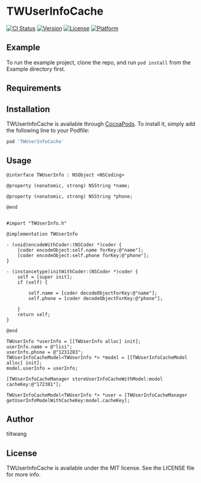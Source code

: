 # TWUserInfoCache

[![CI Status](https://img.shields.io/travis/tiltwang/TWUserInfoCache.svg?style=flat)](https://travis-ci.org/tiltwang/TWUserInfoCache)
[![Version](https://img.shields.io/cocoapods/v/TWUserInfoCache.svg?style=flat)](https://cocoapods.org/pods/TWUserInfoCache)
[![License](https://img.shields.io/cocoapods/l/TWUserInfoCache.svg?style=flat)](https://cocoapods.org/pods/TWUserInfoCache)
[![Platform](https://img.shields.io/cocoapods/p/TWUserInfoCache.svg?style=flat)](https://cocoapods.org/pods/TWUserInfoCache)

## Example

To run the example project, clone the repo, and run `pod install` from the Example directory first.

## Requirements

## Installation

TWUserInfoCache is available through [CocoaPods](https://cocoapods.org). To install
it, simply add the following line to your Podfile:

```ruby
pod 'TWUserInfoCache'
```

## Usage

```
@interface TWUserInfo : NSObject <NSCoding>

@property (nonatomic, strong) NSString *name;

@property (nonatomic, strong) NSString *phone;

@end


#import "TWUserInfo.h"

@implementation TWUserInfo

- (void)encodeWithCoder:(NSCoder *)coder {
    [coder encodeObject:self.name forKey:@"name"];
    [coder encodeObject:self.phone forKey:@"phone"];
}

- (instancetype)initWithCoder:(NSCoder *)coder {
    self = [super init];
    if (self) {
        
        self.name = [coder decodeObjectForKey:@"name"];
        self.phone = [coder decodeObjectForKey:@"phone"];
        
    }
    return self;
}

@end

```

```
TWUserInfo *userInfo = [[TWUserInfo alloc] init];
userInfo.name = @"lisi";
userInfo.phone = @"1231283";
TWUserInfoCacheModel<TWUserInfo *> *model = [[TWUserInfoCacheModel alloc] init];
model.userInfo = userInfo;

[TWUserInfoCacheManager storeUserInfoCacheWithModel:model cacheKey:@"172381"];

TWUserInfoCacheModel<TWUserInfo *> *user = [TWUserInfoCacheManager getUserInfoModelWithCacheKey:model.cacheKey];

```

## Author

tiltwang

## License

TWUserInfoCache is available under the MIT license. See the LICENSE file for more info.
